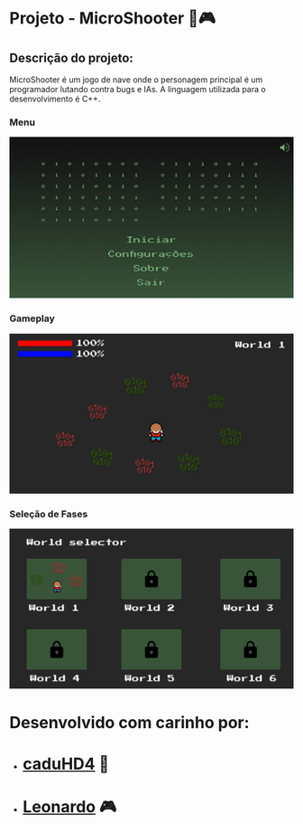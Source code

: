 # Projeto - MicroShooter 🚀🎮

## Descrição do projeto:
MicroShooter é um jogo de nave onde o personagem principal é um programador lutando contra bugs e IAs. A linguagem utilizada para o desenvolvimento é C++.

### Menu
![Menu do Jogo](https://github.com/caduHD4/MicroShooter/blob/main/Prototipacao/Menu.png?raw=true)

### Gameplay
![Jogo](https://github.com/caduHD4/MicroShooter/blob/main/Prototipacao/Jogo%20versao%201.png?raw=true)

### Seleção de Fases
![Seleção de Fase](https://github.com/caduHD4/MicroShooter/blob/main/Prototipacao/Selecao%20de%20fase.png?raw=true)

# Desenvolvido com carinho por:

* # [caduHD4](https://github.com/caduHD4) 🚀

* # [Leonardo](https://github.com/LeonardoSarto) 🎮
